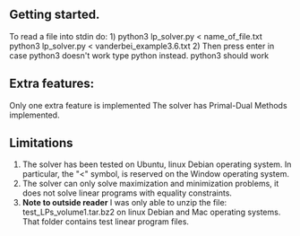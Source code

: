 ## Getting started.

To read a file into stdin do:
    1) python3 lp_solver.py < name_of_file.txt
       python3 lp_solver.py < vanderbei_example3.6.txt
    2) Then press enter
in case python3 doesn't work type python instead. python3 should work 

## Extra features: 
Only one extra feature is implemented
The solver has Primal-Dual Methods implemented.

## Limitations
1) The solver has been tested on Ubuntu, linux Debian operating system. In particular, the "<" symbol, is reserved on the Window operating system.
2) The solver can only solve maximization and minimization problems, it does not solve linear programs with equality constraints.
3) **Note to outside reader** I was only able to unzip the file: test_LPs_volume1.tar.bz2 on linux Debian and Mac operating systems. That folder contains test linear program files. 